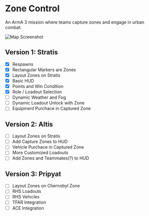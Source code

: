 # Zone Control

An ArmA 3 mission where teams capture zones and engage in urban combat.

![Map Screenshot](http://i.imgur.com/nAn0mo8.jpg)

## Version 1: Stratis

- [x] Respawns
- [x] Rectangular Markers are Zones
- [x] Layout Zones on Stratis
- [x] Basic HUD
- [x] Points and Win Condition
- [x] Role / Loadout Selection
- [ ] Dynamic Weather and Fog
- [ ] Dynamic Loadout Unlock with Zone
- [ ] Equipment Purchace in Captured Zone

## Version 2: Altis

- [ ] Layout Zones on Stratis
- [ ] Add Capture Zones to HUD
- [ ] Vehicle Purchace in Captured Zone
- [ ] More Customized Loadouts
- [ ] Add Zones and Teammates(?) to HUD

## Version 3: Pripyat

- [ ] Layout Zones on Chernobyl Zone
- [ ] RHS Loadouts
- [ ] RHS Vehicles
- [ ] TFAR Integration
- [ ] ACE Integration
